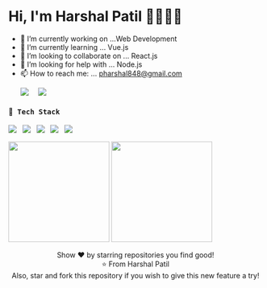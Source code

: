# Hi, I'm Harshal Patil 👋👨🏻‍💻 
- 🔭 I’m currently working on ...Web Development
- 🌱 I’m currently learning ... Vue.js
- 👯 I’m looking to collaborate on ... React.js
- 🤔 I’m looking for help with ... Node.js
- 📫 How to reach me: ... pharshal848@gmail.com
  <p>
  <a href="www.linkedin.com/in/harshal-patil-dev848"><img src="https://img.shields.io/badge/linkedin-%230077B5.svg?&style=for-the-badge&logo=linkedin&logoColor=white" /></a>&nbsp;&nbsp;&nbsp;&nbsp;
    <a href="https://www.hackerrank.com/harshal848?hr_r=1"><img src="hhttps://hrcdn.net/community-frontend/assets/brand/logo-new-white-green-a5cb16e0ae.svg" /></a>
</p>
  <h4> 🔭<samp> Tech Stack</samp></h4>
  <p >
 <img src="https://img.shields.io/badge/html5%20-%23e34f26.svg?&style=for-the-badge&logo=html5&logoColor=white" />&nbsp;&nbsp;
 <img src="https://img.shields.io/badge/css3%20-%231572B6.svg?&style=for-the-badge&logo=css3&logoColor=white" />&nbsp;&nbsp;
 <img src="https://img.shields.io/badge/javascript%20-%23F7DF1E.svg?&style=for-the-badge&logo=javascript&logoColor=white" />&nbsp;&nbsp;
<!--  <img src="https://img.shields.io/badge/react%20-%2361DAFB.svg?&style=for-the-badge&logo=react&logoColor=white" />&nbsp;&nbsp;&nbsp;
 <img src="https://img.shields.io/badge/react%20redux%20-%23c21325.svg?&style=for-the-badge&logo=redux&logoColor=white" /> -->
<!--    <img src="https://img.shields.io/badge/mongodb%20-%23e34f26.svg?&style=for-the-badge&logo=mongodb&logoColor=white" />
   <img src="https://img.shields.io/badge/nodejs%20-%23e34f26.svg?&style=for-the-badge&logo=nodejs&logoColor=white" />
   <img src="https://img.shields.io/badge/Git%20-%23e34f26.svg?&style=for-the-badge&logo=git&logoColor=white" />&nbsp;&nbsp;
   <img src="https://img.shields.io/badge/Bootstrap%20-%23e34f26.svg?&style=for-the-badge&logo=bootstrap&logoColor=white" />&nbsp;&nbsp; -->
<!--  <img src="https://img.shields.io/badge/mongodb%20-%23e34f26.svg?&style=for-the-badge&logo=mongodb&logoColor=white" />
 <img src="https://img.shields.io/badge/nodejs%20-%23e34f26.svg?&style=for-the-badge&logo=nodejs&logoColor=white" /> -->
 <img src="https://img.shields.io/badge/Git%20-%23e34f26.svg?&style=for-the-badge&logo=git&logoColor=white" />&nbsp;&nbsp;
 <img src="https://img.shields.io/badge/Bootstrap%20-%23e34f26.svg?&style=for-the-badge&logo=bootstrap&logoColor=white" />&nbsp;&nbsp;

 </p>
  <p align='left'>
  <img src="https://github-readme-stats.vercel.app/api?username=harshal848&theme=dark&show_icons=true&count_private=true" height="200px" />
  <img src="https://github-readme-stats.vercel.app/api/top-langs/?username=harshal848&theme=tokyonight"  height="200px"/>
</P>
<p align = "center">
  Show ❤️ by starring repositories you find good! <br/>
⭐️ From Harshal Patil <br/>
Also, star and fork this repository if you wish to give this new feature a try! <br/>
</p>
